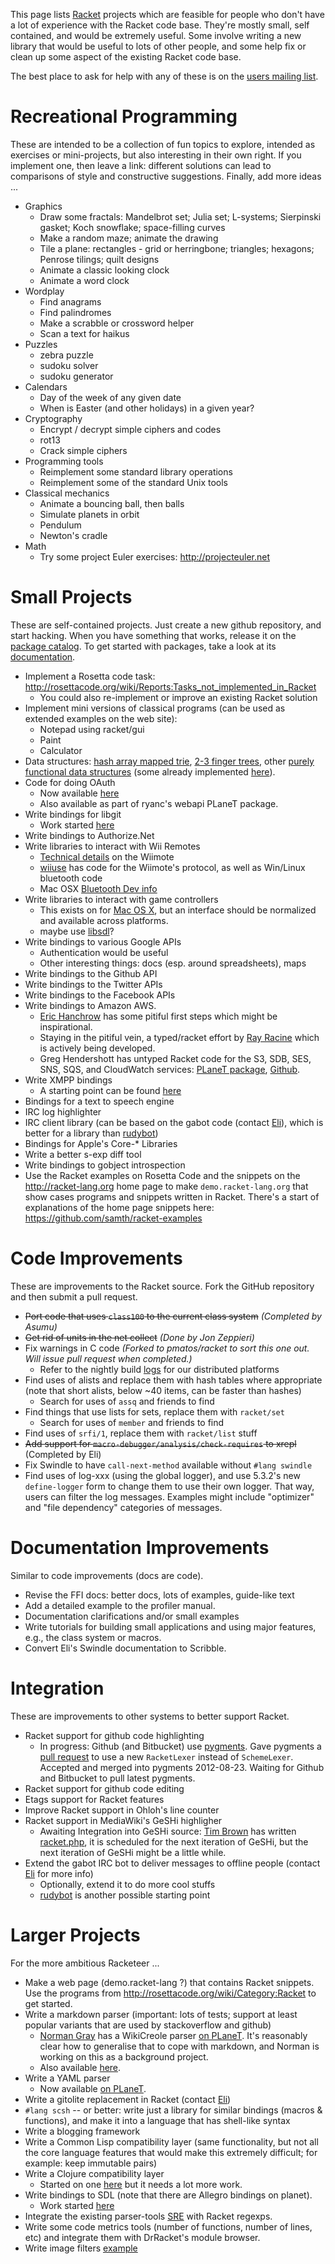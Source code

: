 This page lists [Racket](http://www.racket-lang.org) projects which are feasible for people who don't
have a lot of experience with the Racket code base. They're mostly
small, self contained, and would be extremely useful. Some involve
writing a new library that would be useful to lots of other people, and
some help fix or clean up some aspect of the existing Racket code base.

The best place to ask for help with any of these is on the [users
mailing list](http://racket-lang.org/community.html).

# Recreational Programming

These are intended to be a collection of fun topics to explore, intended as exercises or mini-projects, but also interesting in their own right.  If you implement one, then leave a link: different solutions can lead to comparisons of style and constructive suggestions.  Finally, add more ideas ...

* Graphics
  - Draw some fractals: Mandelbrot set; Julia set; L-systems; Sierpinski gasket; Koch snowflake; space-filling curves
  - Make a random maze; animate the drawing
  - Tile a plane: rectangles - grid or herringbone; triangles; hexagons; Penrose tilings; quilt designs
  - Animate a classic looking clock
  - Animate a word clock
* Wordplay
  - Find anagrams
  - Find palindromes
  - Make a scrabble or crossword helper
  - Scan a text for haikus
* Puzzles
  - zebra puzzle
  - sudoku solver
  - sudoku generator
* Calendars
  - Day of the week of any given date
  - When is Easter (and other holidays) in a given year?
* Cryptography
  - Encrypt / decrypt simple ciphers and codes
  - rot13
  - Crack simple ciphers
* Programming tools
  - Reimplement some standard library operations
  - Reimplement some of the standard Unix tools
* Classical mechanics
  - Animate a bouncing ball, then balls
  - Simulate planets in orbit
  - Pendulum
  - Newton's cradle
* Math
  - Try some project Euler exercises: http://projecteuler.net

# Small Projects

These are self-contained projects.  Just create a new github repository,
and start hacking.  When you have something that works, release it on the
[package catalog](http://pkgs.racket-lang.org/). To get started with packages, take a look at its [documentation](http://www.cs.utah.edu/plt/snapshots/current/doc/pkg/index.html).

* Implement a Rosetta code task: http://rosettacode.org/wiki/Reports:Tasks_not_implemented_in_Racket
  - You could also re-implement or improve an existing Racket solution
* Implement mini versions of classical programs (can be used as extended examples on the web site):
  - Notepad using racket/gui
  - Paint 
  - Calculator
* Data structures: [hash array mapped trie](http://en.wikipedia.org/wiki/Hash_array_mapped_trie), [2-3 finger trees](http://en.wikipedia.org/wiki/Finger_tree), other [purely functional data structures](http://cstheory.stackexchange.com/questions/1539/whats-new-in-purely-functional-data-structures-since-okasaki) (some already implemented [here](https://github.com/takikawa/tr-pfds)).
* Code for doing OAuth
  - Now available [here](https://github.com/veer-public/OAuth-2.0)
  - Also available as part of ryanc's webapi PLaneT package.
* Write bindings for libgit
  - Work started [here](https://github.com/jarnaldich/racket-git)
* Write bindings to Authorize.Net
* Write libraries to interact with Wii Remotes
  - [Technical details](http://wiibrew.org/wiki/Wiimote) on the Wiimote
  - [wiiuse](http://sourceforge.net/projects/wiiuse/) has code for the Wiimote's protocol, as well as Win/Linux bluetooth code
  - Mac OSX [Bluetooth Dev info](http://developer.apple.com/library/mac/#documentation/DeviceDrivers/Conceptual/Bluetooth/BT_Intro/BT_Intro.html)
* Write libraries to interact with game controllers
  - This exists on for [Mac OS X](https://github.com/get-bonus/get-bonus/blob/master/exp/joystick.rkt), but an interface should be normalized and available across platforms.
  - maybe use [libsdl](http://www.libsdl.org/)?
* Write bindings to various Google APIs
  - Authentication would be useful
  - Other interesting things: docs (esp. around spreadsheets), maps
* Write bindings to the Github API
* Write bindings to the Twitter APIs
* Write bindings to the Facebook APIs
* Write bindings to Amazon AWS.
  - [Eric Hanchrow](https://github.com/offby1/doodles/tree/master/plt-scheme/web/amazon) has some pitiful first steps which might be inspirational.
  - Staying in the pitiful vein, a typed/racket effort by [Ray Racine](https://github.com/RayRacine/knozamalib/tree/master/src/racket/aws) which is actively being developed.
  - Greg Hendershott has untyped Racket code for the S3, SDB, SES, SNS, SQS, and CloudWatch services: [PLaneT package](http://planet.racket-lang.org/display.ss?package=aws.plt&owner=gh), [Github](https://github.com/greghendershott/aws). 
* Write XMPP bindings
   - A starting point can be found [here](https://github.com/zzkt/gibberish)
* Bindings for a text to speech engine
* IRC log highlighter
* IRC client library (can be based on the gabot code (contact [Eli](mailto:eli@barzilay.org)), which
  is better for a library than [rudybot](https://github.com/offby1/rudybot))
* Bindings for Apple's Core-* Libraries
* Write a better s-exp diff tool
* Write bindings to gobject introspection
* Use the Racket examples on Rosetta Code and the snippets on the http://racket-lang.org home page to make `demo.racket-lang.org` that show cases programs and snippets written in Racket.  There's a start of explanations of the home page snippets here: https://github.com/samth/racket-examples

# Code Improvements

These are improvements to the Racket source.  Fork the GitHub repository
and then submit a pull request.

* ~~Port code that uses `class100` to the current class system~~ _(Completed by Asumu)_
* ~~Get rid of units in the net collect~~ _(Done by Jon Zeppieri)_
* Fix warnings in C code  _(Forked to pmatos/racket to sort this one out. Will issue pull request when completed.)_
  - Refer to the nightly build [logs](http://pre.racket-lang.org/build-log.txt) for our distributed platforms
* Find uses of alists and replace them with hash tables where
  appropriate (note that short alists, below ~40 items, can be faster than hashes)
  - Search for uses of `assq` and friends to find
* Find things that use lists for sets, replace them with `racket/set`
  - Search for uses of `member` and friends to find
* Find uses of `srfi/1`, replace them with `racket/list` stuff
* ~~Add support for `macro-debugger/analysis/check-requires` to xrepl~~ (Completed by Eli)
* Fix Swindle to have `call-next-method` available without `#lang swindle`
* Find uses of log-xxx (using the global logger), and use 5.3.2's new `define-logger` form to change them to use their own logger. That way, users can filter the log messages. Examples might include "optimizer" and "file dependency" categories of messages.

# Documentation Improvements

Similar to code improvements (docs are code).

* Revise the FFI docs: better docs, lots of examples, guide-like text
* Add a detailed example to the profiler manual.
* Documentation clarifications and/or small examples
* Write tutorials for building small applications and using major features, e.g., the class system or macros.
* Convert Eli's Swindle documentation to Scribble.

# Integration

These are improvements to other systems to better support Racket.

* Racket support for github code highlighting
  - In progress: Github (and Bitbucket) use [pygments](http://pygments.org/docs/lexerdevelopment/). Gave pygments a [pull request](https://bitbucket.org/birkenfeld/pygments-main/pull-request/94/add-lexer-for-racket-language) to use a new `RacketLexer` instead of `SchemeLexer`. Accepted and merged into pygments 2012-08-23. Waiting for Github and Bitbucket to pull latest pygments.
* Racket support for github code editing
* Etags support for Racket features
* Improve Racket support in Ohloh's line counter
* Racket support in MediaWiki's GeSHi highligher
  - Awaiting Integration into GeSHi source: [Tim Brown](mailto:tim@timb.net) has written [racket.php](https://github.com/tim-brown/geshi-racket/blob/master/racket.php), it is scheduled for the next iteration of GeSHi, but the next iteration of GeSHi might be a little while.
* Extend the gabot IRC bot to deliver messages to offline people
  (contact [Eli](mailto:eli@barzilay.org) for more info)
  - Optionally, extend it to do more cool stuffs
  - [rudybot](https://github.com/offby1/rudybot) is another possible starting point

# Larger Projects

For the more ambitious Racketeer ...

* Make a web page (demo.racket-lang ?) that contains Racket snippets. Use 
  the programs from http://rosettacode.org/wiki/Category:Racket to get started.
* Write a markdown parser (important: lots of tests; support at least
  popular variants that are used by stackoverflow and github)
  - [Norman Gray](http://nxg.me.uk) has a WikiCreole parser [on PLaneT](http://planet.racket-lang.org/display.ss?package=squicky.plt&owner=nxg).  It's reasonably clear how to generalise that to cope with markdown, and Norman is working on this as a background project.
  - Also available [here](https://github.com/greghendershott/markdown).
* Write a YAML parser
  - Now available [on PLaneT](http://planet.racket-lang.org/display.ss?package=yaml.plt&owner=esilkensen).
* Write a gitolite replacement in Racket (contact [Eli](mailto:eli@barzilay.org))
* `#lang scsh` -- or better: write just a library for similar bindings
  (macros & functions), and make it into a language that has shell-like
  syntax
* Write a blogging framework
* Write a Common Lisp compatibility layer (same functionality, but not
  all the core language features that would make this extremely
  difficult; for example: keep immutable pairs)
* Write a Clojure compatibility layer
  - Started on one [here](https://github.com/takikawa/racket-clojure) but it needs a lot more work.
* Write bindings to SDL (note that there are Allegro bindings on planet).
  - Work started [here](http://planet.racket-lang.org/display.ss?package=sdl4racket.plt&owner=pb82)
* Integrate the existing parser-tools [SRE](http://www.ccs.neu.edu/home/shivers/papers/sre.txt) with Racket regexps.
* Write some code metrics tools (number of functions, number of lines, etc) and integrate them with DrRacket's module browser.
* Write image filters [example](http://reference.wolfram.com/mathematica/guide/ImageFilteringAndNeighborhoodProcessing.html)
